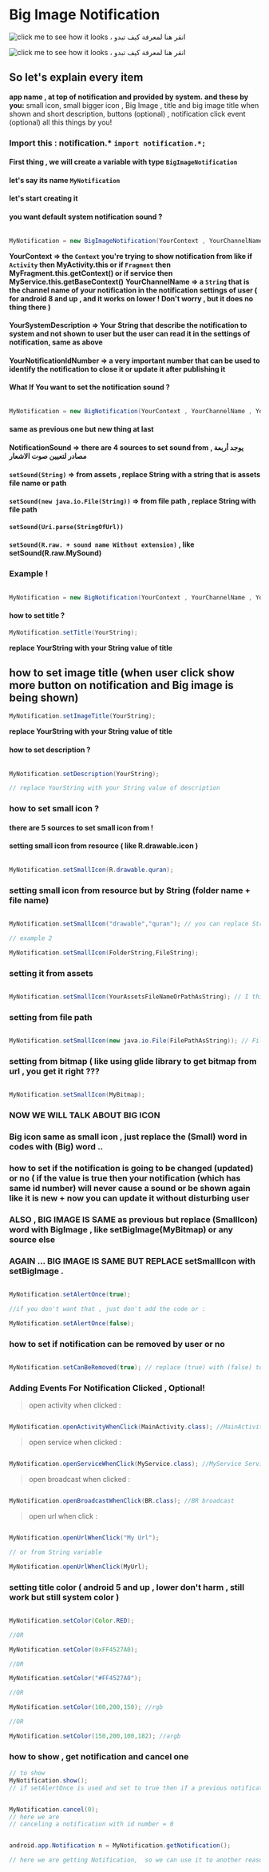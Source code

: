 # Big Image Notification

![click me to see how it looks ، انقر هنا لمعرفة كيف تبدو](https://github.com/abodinagdat16/EveryThingUtils/blob/master/Doc/Screenshot_20221121-161120_ArabWareFileManager.jpg?raw=true)

![click me to see how it looks ، انقر هنا لمعرفة كيف تبدو](https://github.com/abodinagdat16/EveryThingUtils/blob/master/Doc/Screenshot_20221121-161122_ArabWareFileManager.jpg?raw=true)

## So let's explain every item 

 **app name , at top of notification and provided by system.**
**and these by you:** small icon, small bigger icon , Big Image , title and big image title when shown and short description, 
buttons (optional) , notification click event (optional) all this things by you! 

### Import this : notification.* `import notification.*;`


#### First thing , we will create a variable with type `BigImageNotification`

#### let's say its name `MyNotification`
#### let's start creating it
#### you want default system notification sound ? 

``` java

MyNotification = new BigImageNotification(YourContext , YourChannelName , YourSystemDescription , (int)YourNotificationIdNumber , android.app.NotificationManager.IMPORTANCE_DEFAULT);

```

 **YourContext => the `Context` you're trying to show notification from like if `Activity` then MyActivity.this or if `Fragment` then MyFragment.this.getContext() or if service then MyService.this.getBaseContext()**
 **YourChannelName => a `String` that is the channel name of your notification in the notification settings of user ( for android 8 and up , and it works on lower ! Don't worry , but it does no thing there )**


#### YourSystemDescription => Your String that describe the notification to system and not shown to user but the user can read it in the settings of notification,  same as above

#### YourNotificationIdNumber => a very important number that can be used to identify the notification to close it or update it after publishing it

#### What If You want to set the notification sound ?

``` java

MyNotification = new BigNotification(YourContext , YourChannelName , YourSystemDescription , (int)YourNotificationIdNumber , android.app.NotificationManager.IMPORTANCE_DEFAULT , NotificationSound);

```

#### same as previous one but new thing at last


#### NotificationSound => there are 4 sources to set sound from ,  يوجد أربعة مصادر لتعيين صوت الاشعار

#### `setSound(String)` => from assets , replace String with a string that is assets file name or path

#### `setSound(new java.io.File(String))` => from file path , replace String with file path

#### `setSound(Uri.parse(StringOfUrl))`

#### `setSound(R.raw. + sound name Without extension)` , like setSound(R.raw.MySound)



### Example !

``` java

MyNotification = new BigNotification(YourContext , YourChannelName , YourSystemDescription , (int)YourNotificationIdNumber , android.app.NotificationManager.IMPORTANCE_DEFAULT , new NotificationSound(YourContext).setSound(Uri.parse("url رابط")).getUri());

```


#### how to set title ?

``` java
MyNotification.setTitle(YourString);
```
**replace YourString with your String value of title**

## how to set image title (when user click show more button on notification and Big image is being shown)

``` java
MyNotification.setImageTitle(YourString);
```
**replace YourString with your String value of title**



#### how to set description ?

``` java

MyNotification.setDescription(YourString);

// replace YourString with your String value of description

```


### how to set small icon ?
#### there are 5 sources to set small icon from !
#### setting small icon from resource ( like R.drawable.icon )

``` java

MyNotification.setSmallIcon(R.drawable.quran);

```

### setting small icon from resource but by String (folder name + file name)

``` java

MyNotification.setSmallIcon("drawable","quran"); // you can replace Strings values with strings variables names

// example 2

MyNotification.setSmallIcon(FolderString,FileString);

```

### setting it from assets

``` java

MyNotification.setSmallIcon(YourAssetsFileNameOrPathAsString); // I think reading the text between () explains what to put ...

```

### setting from file path

``` java

MyNotification.setSmallIcon(new java.io.File(FilePathAsString)); // FilePathAsString => file path as string ....

```

### setting from bitmap ( like using glide library to get bitmap from url , you get it right ???

``` java

MyNotification.setSmallIcon(MyBitmap);

```



### NOW WE WILL TALK ABOUT BIG ICON

### Big icon same as small icon , just replace the (Small) word in codes with (Big) word ..

### how to set if the notification is going to be changed (updated) or no ( if the value is true then your notification (which has same id number) will never cause a sound or be shown again like it is new + now you can update it without disturbing user

### ALSO , BIG IMAGE IS SAME as previous but replace (SmallIcon) word with BigImage , like setBigImage(MyBitmap) or any source else

### AGAIN ... BIG IMAGE IS SAME BUT REPLACE setSmallIcon with setBigImage .

``` java

MyNotification.setAlertOnce(true);

//if you don't want that , just don't add the code or :

MyNotification.setAlertOnce(false);

```


### how to set if notification can be removed by user or no

``` java

MyNotification.setCanBeRemoved(true); // replace (true) with (false) to make it impossible to be deleted by user by finger

```

### Adding Events For Notification Clicked , Optional!

> open activity when clicked :

``` java

MyNotification.openActivityWhenClick(MainActivity.class); //MainActivity Activity

```

> open service when clicked :

``` java

MyNotification.openServiceWhenClick(MyService.class); //MyService Service

```

> open broadcast when clicked :

``` java

MyNotification.openBroadcastWhenClick(BR.class); //BR broadcast

```

> open url when click :

``` java

MyNotification.openUrlWhenClick("My Url");

// or from String variable

MyNotification.openUrlWhenClick(MyUrl);

```


### setting title color ( android 5 and up , lower don't harm , still work but still system color )

``` java

MyNotification.setColor(Color.RED);

//OR

MyNotification.setColor(0xFF4527A0);

//OR

MyNotification.setColor("#FF4527A0");

//OR

MyNotification.setColor(100,200,150); //rgb

//OR

MyNotification.setColor(150,200,100,182); //argb


```


### how to show , get notification and cancel one

``` java
// to show
MyNotification.show();
// if setAlertOnce is used and set to true then if a previous notification with same id and channel name is available then it will be replaced .


MyNotification.cancel(0);
// here we are
// canceling a notification with id number = 0


android.app.Notification n = MyNotification.getNotification();

// here we are getting Notification,  so we can use it to another reason instead of showing it , like putting it on startForeground method or something

```


